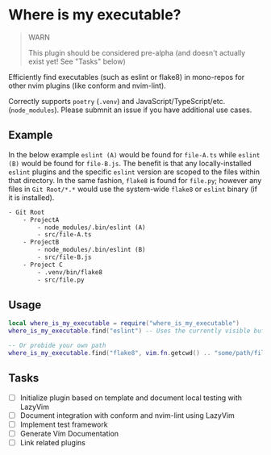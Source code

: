 # Where is my executable?

> WARN
>
> This plugin should be considered pre-alpha (and doesn't actually exist yet! See "Tasks" below)

Efficiently find executables (such as eslint or flake8) in mono-repos for other nvim plugins (like conform and nvim-lint).

Correctly supports `poetry` (`.venv`) and JavaScript/TypeScript/etc. (`node_modules`). Please submnit an issue if you have additional use cases.

## Example

In the below example `eslint (A)` would be found for `file-A.ts` while `eslint (B)` would be found for `file-B.js`. The benefit is that any locally-installed `eslint` plugins and the specific `eslint` version are scoped to the files within that directory. In the same fashion, `flake8` is found for `file.py`; however any files in `Git Root/*.*` would use the system-wide `flake8` or `eslint` binary (if it is installed).

```txt
- Git Root
    - ProjectA
        - node_modules/.bin/eslint (A)
        - src/file-A.ts
    - ProjectB
        - node_modules/.bin/eslint (B)
        - src/file-B.js
    - Project C
        - .venv/bin/flake8
        - src/file.py
```

## Usage

```lua
local where_is_my_executable = require("where_is_my_executable")
where_is_my_executable.find("eslint") -- Uses the currently visible buffer

-- Or probide your own path
where_is_my_executable.find("flake8", vim.fn.getcwd() .. "some/path/file.py")
```

## Tasks

- [ ] Initialize plugin based on template and document local testing with LazyVim
- [ ] Document integration with conform and nvim-lint using LazyVim
- [ ] Implement test framework
- [ ] Generate Vim Documentation
- [ ] Link related plugins
